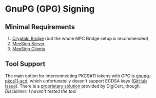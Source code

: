 # GnuPG (GPG) Signing

## Minimal Requirements

1. [Cryptoki Bridge](../components/cryptoki-bridge/index.md) (but the whole MPC Bridge setup is recommended)
2. [MeeSign Server](https://meesign.crocs.fi.muni.cz/)
3. [MeeSign Clients](https://meesign.crocs.fi.muni.cz/)

## Tool Support

The main option for interconnecting PKCS#11 tokens with GPG is [gnupg-pkcs11-scd](https://github.com/alonbl/gnupg-pkcs11-scd), which unfortunatelly doesn't support ECDSA keys ([GitHub Issue](https://github.com/alonbl/gnupg-pkcs11-scd/issues/17#issuecomment-1244026970)). There is a [proprietary solution](https://docs.digicert.com/en/software-trust-manager/tools/cryptographic-libraries-and-frameworks/gpg-smart-card-daemon.html) provided by DigiCert, though.
_Disclaimer: I haven't tested the tool_
